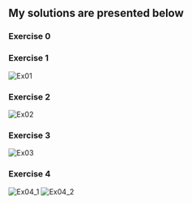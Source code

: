 <h2>My solutions are presented below</h2>

<h3>Exercise 0</h3>

<h3>Exercise 1</h3>

![Ex01](https://user-images.githubusercontent.com/91955435/210113209-4b31e68b-0180-46d2-84fe-77d9ad1d1411.gif)

<h3>Exercise 2</h3>

![Ex02](https://user-images.githubusercontent.com/91955435/210113216-1bd71727-9769-458f-a6cf-9f9a0223700e.gif)

<h3>Exercise 3</h3>

![Ex03](https://user-images.githubusercontent.com/91955435/210113255-75681bf5-0bc4-4e29-a71a-1488488d7bc8.gif)

<h3>Exercise 4</h3>

![Ex04_1](https://user-images.githubusercontent.com/91955435/210113286-8c4a87fc-871e-4df3-b205-f61dd7c0ded7.gif)
![Ex04_2](https://user-images.githubusercontent.com/91955435/210113288-2ac51779-ed12-45c3-8793-457149b254ce.gif)
